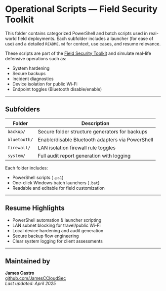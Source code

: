 # Operational Scripts — Field Security Toolkit

This folder contains categorized PowerShell and batch scripts used in real-world field deployments. Each subfolder includes a launcher (for ease of use) and a detailed `README.md` for context, use cases, and resume relevance.

These scripts are part of the [Field Security Toolkit](../TOOLKITCONTENTS.md) and simulate real-life defensive operations such as:

- System hardening
- Secure backups
- Incident diagnostics
- Device isolation for public Wi-Fi
- Endpoint toggles (Bluetooth disable/enable)

---

## Subfolders

| Folder       | Description                                      |
|--------------|--------------------------------------------------|
| `backup/`    | Secure folder structure generators for backups   |
| `bluetooth/` | Enable/disable Bluetooth adapters via PowerShell |
| `firewall/`  | LAN isolation firewall rule toggles              |
| `system/`    | Full audit report generation with logging        |

Each folder includes:
- PowerShell scripts (`.ps1`)
- One-click Windows batch launchers (`.bat`)
- Readable and editable for field customization

---

## Resume Highlights

- PowerShell automation & launcher scripting
- LAN subnet blocking for travel/public Wi-Fi
- Local device hardening and audit generation
- Secure backup flow engineering
- Clear system logging for client assessments

---

## Maintained by

**James Castro**  
[github.com/JamesCCloudSec](https://github.com/JamesCCloudSec)  
*Last updated: April 2025*

